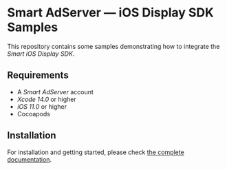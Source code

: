# Smart AdServer — iOS Display SDK Samples

This repository contains some samples demonstrating how to integrate the _Smart iOS Display SDK_.

## Requirements

* A _Smart AdServer_ account
* _Xcode 14.0_ or higher
* _iOS 11.0_ or higher
* Cocoapods

## Installation

For installation and getting started, please check [the complete documentation](https://documentation.smartadserver.com/displaySDK/).
